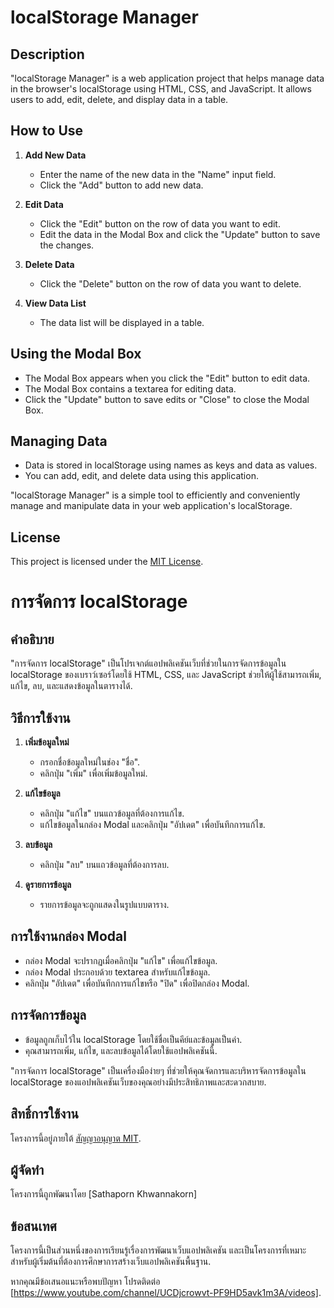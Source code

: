 # localStorage Manager

## Description
"localStorage Manager" is a web application project that helps manage data in the browser's localStorage using HTML, CSS, and JavaScript. It allows users to add, edit, delete, and display data in a table.

## How to Use
1. **Add New Data**
   - Enter the name of the new data in the "Name" input field.
   - Click the "Add" button to add new data.

2. **Edit Data**
   - Click the "Edit" button on the row of data you want to edit.
   - Edit the data in the Modal Box and click the "Update" button to save the changes.

3. **Delete Data**
   - Click the "Delete" button on the row of data you want to delete.

4. **View Data List**
   - The data list will be displayed in a table.

## Using the Modal Box
- The Modal Box appears when you click the "Edit" button to edit data.
- The Modal Box contains a textarea for editing data.
- Click the "Update" button to save edits or "Close" to close the Modal Box.

## Managing Data
- Data is stored in localStorage using names as keys and data as values.
- You can add, edit, and delete data using this application.

"localStorage Manager" is a simple tool to efficiently and conveniently manage and manipulate data in your web application's localStorage.

## License
This project is licensed under the [MIT License](LICENSE).
# การจัดการ localStorage


## คำอธิบาย
"การจัดการ localStorage" เป็นโปรเจกต์แอปพลิเคชันเว็บที่ช่วยในการจัดการข้อมูลใน localStorage ของเบราว์เซอร์โดยใช้ HTML, CSS, และ JavaScript ช่วยให้ผู้ใช้สามารถเพิ่ม, แก้ไข, ลบ, และแสดงข้อมูลในตารางได้.

## วิธีการใช้งาน
1. **เพิ่มข้อมูลใหม่**
   - กรอกชื่อข้อมูลใหม่ในช่อง "ชื่อ".
   - คลิกปุ่ม "เพิ่ม" เพื่อเพิ่มข้อมูลใหม่.

2. **แก้ไขข้อมูล**
   - คลิกปุ่ม "แก้ไข" บนแถวข้อมูลที่ต้องการแก้ไข.
   - แก้ไขข้อมูลในกล่อง Modal และคลิกปุ่ม "อัปเดต" เพื่อบันทึกการแก้ไข.

3. **ลบข้อมูล**
   - คลิกปุ่ม "ลบ" บนแถวข้อมูลที่ต้องการลบ.

4. **ดูรายการข้อมูล**
   - รายการข้อมูลจะถูกแสดงในรูปแบบตาราง.

## การใช้งานกล่อง Modal
- กล่อง Modal จะปรากฏเมื่อคลิกปุ่ม "แก้ไข" เพื่อแก้ไขข้อมูล.
- กล่อง Modal ประกอบด้วย textarea สำหรับแก้ไขข้อมูล.
- คลิกปุ่ม "อัปเดต" เพื่อบันทึกการแก้ไขหรือ "ปิด" เพื่อปิดกล่อง Modal.

## การจัดการข้อมูล
- ข้อมูลถูกเก็บไว้ใน localStorage โดยใช้ชื่อเป็นคีย์และข้อมูลเป็นค่า.
- คุณสามารถเพิ่ม, แก้ไข, และลบข้อมูลได้โดยใช้แอปพลิเคชันนี้.

"การจัดการ localStorage" เป็นเครื่องมือง่ายๆ ที่ช่วยให้คุณจัดการและบริหารจัดการข้อมูลใน localStorage ของแอปพลิเคชันเว็บของคุณอย่างมีประสิทธิภาพและสะดวกสบาย.

## สิทธิ์การใช้งาน
โครงการนี้อยู่ภายใต้ [สัญญาอนุญาต MIT](LICENSE).


## ผู้จัดทำ
โครงการนี้ถูกพัฒนาโดย [Sathaporn Khwannakorn]

## ข้อสนเทศ
โครงการนี้เป็นส่วนหนึ่งของการเรียนรู้เรื่องการพัฒนาเว็บแอปพลิเคชัน และเป็นโครงการที่เหมาะสำหรับผู้เริ่มต้นที่ต้องการศึกษาการสร้างเว็บแอปพลิเคชันพื้นฐาน.

หากคุณมีข้อเสนอแนะหรือพบปัญหา โปรดติดต่อ [https://www.youtube.com/channel/UCDjcrowvt-PF9HD5avk1m3A/videos].

